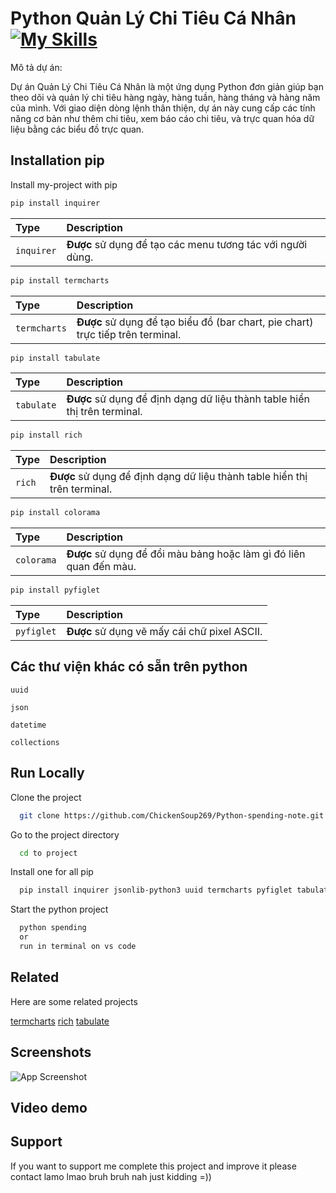 # Python Quản Lý Chi Tiêu Cá Nhân  [![My Skills](https://skillicons.dev/icons?i=python)](https://skillicons.dev)

Mô tả dự án:

Dự án Quản Lý Chi Tiêu Cá Nhân là một ứng dụng Python đơn giản giúp bạn theo dõi và quản lý chi tiêu hàng ngày, hàng tuần, hàng tháng và hàng năm của mình. Với giao diện dòng lệnh thân thiện, dự án này cung cấp các tính năng cơ bản như thêm chi tiêu, xem báo cáo chi tiêu, và trực quan hóa dữ liệu bằng các biểu đồ trực quan.


## Installation pip

Install my-project with pip


```bash
pip install inquirer
```

 | Type     | Description                |
 :------- | :------------------------- |
 `inquirer` | **Được** sử dụng để tạo các menu tương tác với người dùng. |

```bash
pip install termcharts
```
 | Type     | Description                |
 :------- | :------------------------- |
 `termcharts` | **Được**  sử dụng để tạo biểu đồ (bar chart, pie chart) trực tiếp trên terminal. |

 ```bash
pip install tabulate
```
 | Type     | Description                |
 :------- | :------------------------- |
 `tabulate` | **Được** sử dụng để định dạng dữ liệu thành table hiển thị trên terminal. |

 ```bash
pip install rich
```

 | Type     | Description                |
 :------- | :------------------------- |
 `rich` | **Được** sử dụng để định dạng dữ liệu thành table hiển thị trên terminal. |
 
 ```bash
pip install colorama
```

 | Type     | Description                |
 :------- | :------------------------- |
 `colorama` | **Được** sử dụng để đổi màu bảng hoặc làm gì đó liên quan đến màu. |
 
 ```bash
pip install pyfiglet
```

 | Type     | Description                |
 :------- | :------------------------- |
 `pyfiglet` | **Được** sử dụng vẽ mấy cái chữ pixel ASCII. |


## Các thư viện khác có sẵn trên python
`uuid`

`json`

`datetime`

`collections`

## Run Locally

Clone the project

```bash
  git clone https://github.com/ChickenSoup269/Python-spending-note.git
```

Go to the project directory

```bash
  cd to project
```

Install one for all pip

```bash
  pip install inquirer jsonlib-python3 uuid termcharts pyfiglet tabulate colorama rich
```

Start the python project

```bash
  python spending 
  or
  run in terminal on vs code
```

## Related

Here are some related projects

[termcharts](https://pypi.org/project/termcharts/)
[rich](https://rich.readthedocs.io/en/stable/introduction.html)
[tabulate](https://pypi.org/project/tabulate/)

## Screenshots

![App Screenshot](https://via.placeholder.com/468x300?text=App+Screenshot+Here)

## Video demo

## Support

If you want to support me complete this project and improve it please contact lamo lmao bruh bruh nah just kidding =))

